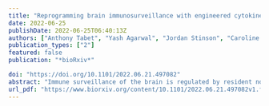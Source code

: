 ```yaml
---
title: "Reprogramming brain immunosurveillance with engineered cytokines"
date: 2022-06-25
publishDate: 2022-06-25T06:40:13Z
authors: ["Anthony Tabet", "Yash Agarwal", "Jordan Stinson", "Caroline Apra", "Veronica Will", "Marie Manthey", "Noor Momin", "Allison Sheen", "Mitchell Murdock", "Luciano Santollani", "Li-Huei Tsai", "Isaac Chiu", "Sean Lawler", "Darrell J. Irvine", "K. Dane Wittrup", "Polina Anikeeva"]
publication_types: ["2"]
featured: false
publication: "*bioRxiv*"

doi: "https://doi.org/10.1101/2022.06.21.497082"
abstract: "Immune surveillance of the brain is regulated by resident non-neuronal cells and the blood-brain barrier. 1 Dys-regulation of immunosurveillance is a hallmark feature of several diseases 2–5 including brain tumors 6 that interact with and rely heavily on immune cells, 7 suggesting that disrupting the neuroimmunology of tumors could slow their progression. Yet few tools are available to control brain immunology in vivo with local precision, and fewer yet are used for therapeutic intervention. 2 Here, we propose engineered cytokines as a neuroimmune-modulation platform. We demonstrate that the residence time of cytokines in the brain can be tuned by binding them to the extracellular matrix or synthetic scaffolds. We then show that the aluminum hydroxide adjuvant (alum) is retained in the brain &gt;2 weeks. Tethering of inflammatory cytokines such as interleukins (IL) 2 and 12 to alum yields extended neuroinflammation and brain immunosurveillance after intracranial administration, while avoiding systemic toxicity. In mouse models of both immunologically hot and cold brain tumors, the intracranial deposition of alum-tethered cytokines causes significant delay in tumor progression. RNA profiling reveals that engineered cytokines engage both innate and adaptive immunity in the brain. These findings suggest that engineered cytokines can reprogram brain immunosurveillance, informing the development of future therapies for neuroimmune diseases."
url_pdf: "https://www.biorxiv.org/content/10.1101/2022.06.21.497082v1.full.pdf"
---
```

